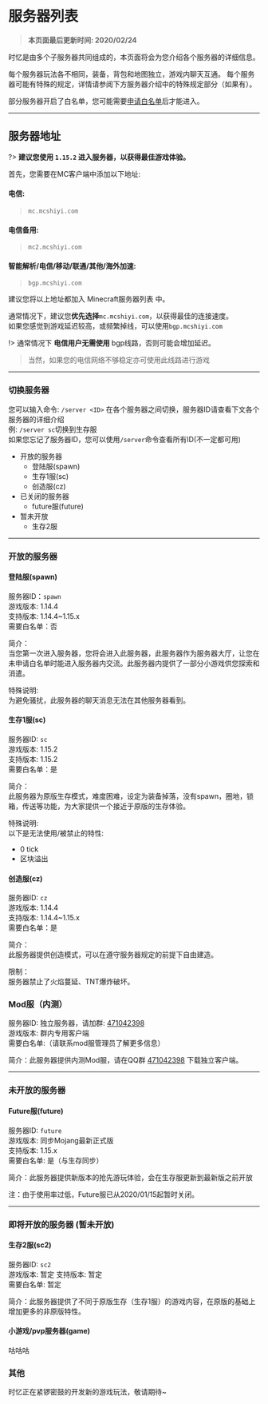 # 服务器列表

> **本页面最后更新时间: 2020/02/24**

时忆是由多个子服务器共同组成的，本页面将会为您介绍各个服务器的详细信息。

每个服务器玩法各不相同，装备，背包和地图独立，游戏内聊天互通。
每个服务器可能有特殊的规定，详情请参阅下方服务器介绍中的特殊规定部分（如果有）。

部分服务器开启了白名单，您可能需要[申请白名单](/zh-CN/join/whitelist.md)后才能进入。

-----

## 服务器地址

?> **建议您使用 ``1.15.2`` 进入服务器，以获得最佳游戏体验。**

首先，您需要在MC客户端中添加以下地址:  

#### 电信:  
> `` mc.mcshiyi.com  ``

#### 电信备用:  
> `` mc2.mcshiyi.com  ``

#### 智能解析/电信/移动/联通/其他/海外加速:  
> `` bgp.mcshiyi.com   ``  

建议您将以上地址都加入 Minecraft服务器列表 中。  
  
通常情况下，建议您**优先选择**``mc.mcshiyi.com``，以获得最佳的连接速度。  
如果您感觉到游戏延迟较高，或频繁掉线，可以使用``bgp.mcshiyi.com``

!> 通常情况下 **电信用户无需使用** bgp线路，否则可能会增加延迟。

> 当然，如果您的电信网络不够稳定亦可使用此线路进行游戏  

-----

### 切换服务器

您可以输入命令:  ``/server <ID>`` 在各个服务器之间切换，服务器ID请查看下文各个服务器的详细介绍  
例: ``/server sc``切换到生存服  
如果您忘记了服务器ID，您可以使用``/server``命令查看所有ID(不一定都可用)  

- 开放的服务器
    - 登陆服(spawn)
    - 生存1服(sc)
    - 创造服(cz)
- 已关闭的服务器
    - future服(future)
- 暂未开放
    - 生存2服

    
-----

### 开放的服务器 

#### 登陆服(spawn) 

服务器ID：``spawn``  
游戏版本: 1.14.4  
支持版本: 1.14.4~1.15.x  
需要白名单：否  

简介：  
当您第一次进入服务器，您将会进入此服务器，此服务器作为服务器大厅，让您在未申请白名单时能进入服务器内交流。此服务器内提供了一部分小游戏供您探索和消遣。

特殊说明:  
为避免骚扰，此服务器的聊天消息无法在其他服务器看到。

#### 生存1服(sc)

服务器ID: ``sc``  
游戏版本: 1.15.2  
支持版本: 1.15.2  
需要白名单：是  

简介：  
此服务器为原版生存模式，难度困难，设定为装备掉落，没有spawn，圈地，锁箱，传送等功能，为大家提供一个接近于原版的生存体验。

特殊说明:  
以下是无法使用/被禁止的特性:
- 0 tick
- 区块溢出

#### 创造服(cz)

服务器ID: ``cz``  
游戏版本: 1.14.4  
支持版本: 1.14.4~1.15.x  
需要白名单：是  

简介：  
此服务器提供创造模式，可以在遵守服务器规定的前提下自由建造。  

限制：  
服务器禁止了火焰蔓延、TNT爆炸破坏。

### Mod服（内测）

服务器ID: 独立服务器，请加群: [471042398](https://jq.qq.com/?_wv=1027&k=5Eghuls)  
游戏版本: 群内专用客户端  
需要白名单:（请联系mod服管理员了解更多信息）  

简介：此服务器提供内测Mod服，请在QQ群 [471042398](https://jq.qq.com/?_wv=1027&k=5Eghuls) 下载独立客户端。

-----

### 未开放的服务器 

#### Future服(future)

服务器ID: ``future``  
游戏版本: 同步Mojang最新正式版  
支持版本: 1.15.x  
需要白名单: 是（与生存同步）  

简介：此服务器提供新版本的抢先游玩体验，会在生存服更新到最新版之前开放

注：由于使用率过低，Future服已从2020/01/15起暂时关闭。

-----

### 即将开放的服务器 (暂未开放)

#### 生存2服(sc2)

服务器ID: ``sc2``  
游戏版本: 暂定
支持版本: 暂定  
需要白名单: 暂定  

简介：此服务器提供了不同于原版生存（生存1服）的游戏内容，在原版的基础上增加更多的非原版特性。

#### 小游戏/pvp服务器(game)

咕咕咕

### 其他
时忆正在紧锣密鼓的开发新的游戏玩法，敬请期待~
